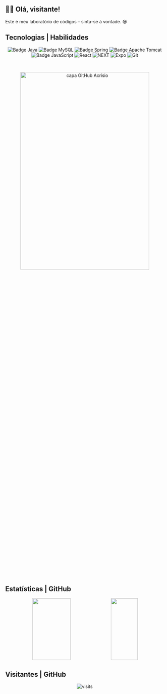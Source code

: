 ## 👨‍💻 Olá, visitante!
Este é meu laboratório de códigos – sinta-se à vontade. 😎


## Tecnologias | Habilidades 
 <p align="center">
    <img src="https://img.shields.io/badge/java-%23ED8B00.svg?style=for-the-badge&logo=openjdk&logoColor=white" alt="Badge Java">
    <img src="https://img.shields.io/badge/mysql-4479A1.svg?style=for-the-badge&logo=mysql&logoColor=white" alt="Badge MySQL">
    <img src="https://img.shields.io/badge/spring-%236DB33F.svg?style=for-the-badge&logo=spring&logoColor=white" alt="Badge Spring">
    <img src="https://img.shields.io/badge/apache%20tomcat-%23F8DC75.svg?style=for-the-badge&logo=apache-tomcat&logoColor=black" alt="Badge Apache Tomcat">
    <img src="https://img.shields.io/badge/JavaScript-323330?style=for-the-badge&logo=javascript&logoColor=F7DF1E" alt="Badge JavaScript">
    <img src="https://img.shields.io/badge/React_Native-20232A?style=for-the-badge&logo=react&logoColor=61DAFB" alt="React">
    <img src="https://img.shields.io/badge/next%20js-000000?style=for-the-badge&logo=nextdotjs&logoColor=blue" alt="NEXT">
    <img src="https://img.shields.io/badge/Expo-1B1F23?style=for-the-badge&logo=expo&logoColor=green" alt="Expo">
    <img src="https://img.shields.io/badge/GitHub-100000?style=for-the-badge&logo=github&logoColor=red" alt="Git">
 </p>
 
 <br>
 
 <p align="center">
   <img src="https://github.com/acrisiopb/acrisiopb/blob/main/code.gif" alt="capa GitHub Acrísio" width="90%" height="40%">
 </p>

 <br>
 
## Estatísticas | GitHub  
<div align="center">
  <img width="49%" height="195px" src="https://github-readme-stats.vercel.app/api?username=acrisiopb&show_icons=true&count_private=true&hide_border=true&title_color=5D3FD3&icon_color=5D3FD3&text_color=c9d1d9&bg_color=0d1117" /> 
  <img width="41%" height="195px" src="https://github-readme-stats.vercel.app/api/top-langs/?username=acrisiopb&layout=compact&hide_border=true&title_color=5D3FD3&text_color=5D3FD3&bg_color=0d1117" />
</div>

## Visitantes | GitHub  

<p align="center">
 <img src="https://visit-counter.vercel.app/counter.png?page=https%3A%2F%2Fgithub.com%2Facrisiopb&s=39&c=00ff00&bg=00000000&no=6&ff=alien&tb=&ta=" alt="visits">
</p>

<br>
